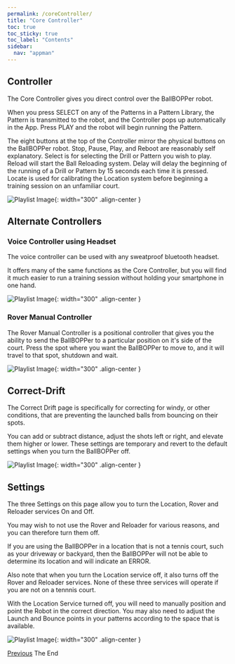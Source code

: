 ```yaml
---
permalink: /coreController/
title: "Core Controller"
toc: true
toc_sticky: true
toc_label: "Contents"
sidebar:
  nav: "appman"
---
```


## Controller

The Core Controller gives you direct control over the BallBOPPer robot. 

When you press SELECT on any of the Patterns in a Pattern Library, the Pattern is transmitted to the robot, and the Controller pops up automatically in the App. Press PLAY and the robot will begin running the Pattern. 

The eight buttons at the top of the Controller mirror the physical buttons on the BallBOPPer robot. Stop, Pause, Play, and Reboot are reasonably self explanatory. Select is for selecting the Drill or Pattern you wish to play. Reload will start the Ball Reloading system. Delay will delay the beginning of the running of a Drill or Pattern by 15 seconds each time it is pressed. Locate is used for calibrating the Location system before beginning a training session on an unfamiliar court.

![Playlist Image](../assets/images/Controller.jpg){: width="300" .align-center }

## Alternate Controllers

### Voice Controller using Headset

The voice controller can be used with any sweatproof bluetooth headset. 

It offers many of the same functions as the Core Controller, but you will find it much easier to run a training session without holding your smartphone in one hand.

![Playlist Image](../assets/images/VoiceController.jpg){: width="300" .align-center }

### Rover Manual Controller

The Rover Manual Controller is a positional controller that gives you the ability to send the BallBOPPer to a particular position on it's side of the court. Press the spot where you want the BallBOPPer to move to, and it will travel to that spot, shutdown and wait.

![Playlist Image](../assets/images/RoverController.jpg){: width="300" .align-center }

## Correct-Drift

The Correct Drift page is specifically for correcting for windy, or other conditions, that are preventing the launched balls from bouncing on their spots. 

You can add or subtract distance, adjust the shots left or right, and elevate them higher or lower. These settings are temporary and revert to the default settings when you turn the BallBOPPer off.

![Playlist Image](../assets/images/CorrectDrift.jpg){: width="300" .align-center }

## Settings

The three Settings on this page allow you to turn the Location, Rover and Reloader services On and Off. 

You may wish to not use the Rover and Reloader for various reasons, and you can therefore turn them off. 

If you are using the BallBOPPer in a location that is not a tennis court, such as your driveway or backyard, then the BallBOPPer will not be able to determine its location and will indicate an ERROR. 

Also note that when you turn the Location service off, it also turns off the Rover and Reloader services. None of these three services will operate if you are not on a tennnis court. 

With the Location Service turned off, you will need to manually position and point the Robot in the correct direction. You may also need to adjust the Launch and Bounce points in your patterns according to the space that is available. 

![Playlist Image](../assets/images/ControllerSettings.png){: width="300" .align-center }

  <nav class="pagination">
      <a href="/BallBOPPer/shotDesigner/" class="pagination--pager" title="Shot Designer">Previous</a>
        <a class="pagination--pager disabled">The End</a> 
  </nav>
  

